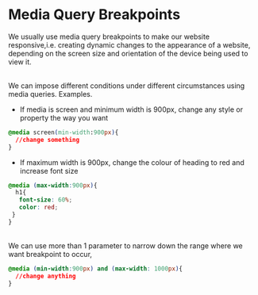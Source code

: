 # Media Query Breakpoints
<div>
  We usually use media query breakpoints to make our website responsive,i.e. creating dynamic changes to the appearance of a website, depending on the screen size and orientation of the device being used to view it.
</div>

<br/>

We can impose different conditions under different circumstances using media queries. Examples.
  
* If media is screen and minimum width is 900px, change any style or property the way you want
  
``` css
@media screen(min-width:900px){
  //change something
}
```
  
* If maximum width is 900px, change the colour of heading to red and increase font size

``` css
@media (max-width:900px){
  h1{
   font-size: 60%;
   color: red;
 }
}
```

<br/>
We can use more than 1 parameter to narrow down the range where we want breakpoint to occur,

``` css
@media (min-width:900px) and (max-width: 1000px){
  //change anything
}
```
